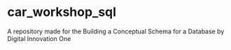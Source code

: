 # car_workshop_sql
A repository made for the Building a Conceptual Schema for a Database by Digital Innovation One
